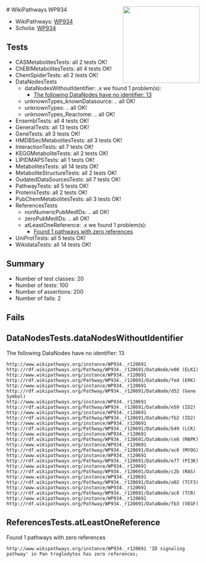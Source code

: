 <img style="float: right; width: 200px" src="https://upload.wikimedia.org/wikipedia/commons/thumb/8/83/Wplogo_with_text_500.png/640px-Wplogo_with_text_500.png" />
# WikiPathways WP934

* WikiPathways: [WP934](https://identifiers.org/wikipathways:WP934)
* Scholia: [WP934](https://scholia.toolforge.org/wikipathways/WP934)
## Tests
* CASMetabolitesTests: all 2 tests OK!
* ChEBIMetabolitesTests: all 4 tests OK!
* ChemSpiderTests: all 2 tests OK!
* DataNodesTests
    * dataNodesWithoutIdentifier: .x we found 1 problem(s):
        * [The following DataNodes have no identifier: 13](#8792c493)
    * unknownTypes_knownDatasource: .. all OK!
    * unknownTypes: .. all OK!
    * unknownTypes_Reactome: .. all OK!
* EnsemblTests: all 4 tests OK!
* GeneralTests: all 13 tests OK!
* GeneTests: all 3 tests OK!
* HMDBSecMetabolitesTests: all 3 tests OK!
* InteractionTests: all 7 tests OK!
* KEGGMetaboliteTests: all 2 tests OK!
* LIPIDMAPSTests: all 1 tests OK!
* MetabolitesTests: all 14 tests OK!
* MetaboliteStructureTests: all 2 tests OK!
* OudatedDataSourcesTests: all 7 tests OK!
* PathwayTests: all 5 tests OK!
* ProteinsTests: all 2 tests OK!
* PubChemMetabolitesTests: all 3 tests OK!
* ReferencesTests
    * nonNumericPubMedIDs: .. all OK!
    * zeroPubMedIDs: .. all OK!
    * atLeastOneReference: .x we found 1 problem(s):
        * [Found 1 pathways with zero references](#35eb778e)
* UniProtTests: all 5 tests OK!
* WikidataTests: all 14 tests OK!


## Summary

* Number of test classes: 20
* Number of tests: 100
* Number of assertions: 200
* Number of fails: 2

## Fails

<a name="8792c493" />

## DataNodesTests.dataNodesWithoutIdentifier

The following DataNodes have no identifier: 13
```
http://www.wikipathways.org/instance/WP934._r120691 http://rdf.wikipathways.org/Pathway/WP934._r120691/DataNode/e08 (ELK1)
http://www.wikipathways.org/instance/WP934._r120691 http://rdf.wikipathways.org/Pathway/WP934._r120691/DataNode/fed (ERK)
http://www.wikipathways.org/instance/WP934._r120691 http://rdf.wikipathways.org/Pathway/WP934._r120691/DataNode/d52 (Gene Symbol)
http://www.wikipathways.org/instance/WP934._r120691 http://rdf.wikipathways.org/Pathway/WP934._r120691/DataNode/e59 (ID2)
http://www.wikipathways.org/instance/WP934._r120691 http://rdf.wikipathways.org/Pathway/WP934._r120691/DataNode/fb2 (ID2)
http://www.wikipathways.org/instance/WP934._r120691 http://rdf.wikipathways.org/Pathway/WP934._r120691/DataNode/b49 (LCK)
http://www.wikipathways.org/instance/WP934._r120691 http://rdf.wikipathways.org/Pathway/WP934._r120691/DataNode/ce8 (MAPK)
http://www.wikipathways.org/instance/WP934._r120691 http://rdf.wikipathways.org/Pathway/WP934._r120691/DataNode/ac6 (MYOG)
http://www.wikipathways.org/instance/WP934._r120691 http://rdf.wikipathways.org/Pathway/WP934._r120691/DataNode/e77 (PI3K)
http://www.wikipathways.org/instance/WP934._r120691 http://rdf.wikipathways.org/Pathway/WP934._r120691/DataNode/c2b (RAS)
http://www.wikipathways.org/instance/WP934._r120691 http://rdf.wikipathways.org/Pathway/WP934._r120691/DataNode/a02 (TCF3)
http://www.wikipathways.org/instance/WP934._r120691 http://rdf.wikipathways.org/Pathway/WP934._r120691/DataNode/ac8 (TCR)
http://www.wikipathways.org/instance/WP934._r120691 http://rdf.wikipathways.org/Pathway/WP934._r120691/DataNode/fb3 (VEGF)
```

<a name="35eb778e" />

## ReferencesTests.atLeastOneReference

Found 1 pathways with zero references
```
http://www.wikipathways.org/instance/WP934._r120691 'ID signaling pathway' in Pan troglodytes has zero references; 
```

